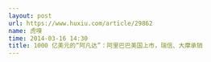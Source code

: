```yaml
---
layout: post
url: https://www.huxiu.com/article/29862
name: 虎嗅
time: 2014-03-16 14:30
title: 1000 亿美元的“阿凡达”：阿里巴巴美国上市，瑞信、大摩承销
---
```

